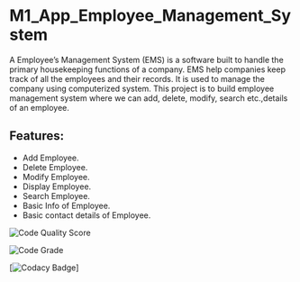 # M1_App_Employee_Management_System

A Employee’s Management System (EMS) is a software built to handle the primary housekeeping functions of a company. EMS help companies keep track of all the employees and their records. It is used to manage the company using computerized system. This project is to build employee management system where we can add, delete, modify, search etc.,details of an employee.

## Features:
- Add Employee.
- Delete Employee.
- Modify Employee.
- Display Employee.
- Search Employee.
- Basic Info of Employee.
- Basic contact details of Employee.


![Code Quality Score](https://api.codiga.io/project/30754/score/svg)


![Code Grade](https://api.codiga.io/project/30754/status/svg)



[![Codacy Badge](https://app.codacy.com/gh/saikumar-gudisa/M1_App_Employee_Management_System/dashboard)]



